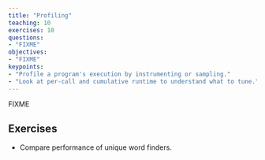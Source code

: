 ```yaml
---
title: "Profiling"
teaching: 10
exercises: 10
questions:
- "FIXME"
objectives:
- "FIXME"
keypoints:
- "Profile a program's execution by instrumenting or sampling."
- "Look at per-call and cumulative runtime to understand what to tune."
---
```

FIXME

## Exercises

*   Compare performance of unique word finders.
